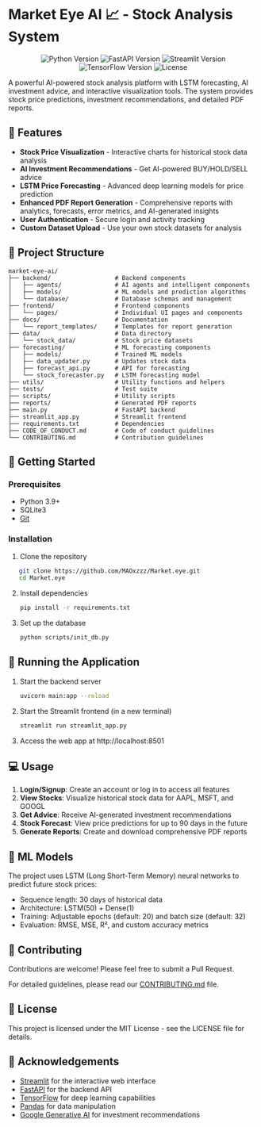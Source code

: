 # Market Eye AI 📈 - Stock Analysis System

<p align="center">
  <img src="https://img.shields.io/badge/Python-3.9+-blue.svg" alt="Python Version">
  <img src="https://img.shields.io/badge/FastAPI-0.100.0-green.svg" alt="FastAPI Version">
  <img src="https://img.shields.io/badge/Streamlit-1.28.0-red.svg" alt="Streamlit Version">
  <img src="https://img.shields.io/badge/TensorFlow-2.15.0-orange.svg" alt="TensorFlow Version">
  <img src="https://img.shields.io/badge/License-MIT-yellow.svg" alt="License">
</p>

A powerful AI-powered stock analysis platform with LSTM forecasting, AI investment advice, and interactive visualization tools. The system provides stock price predictions, investment recommendations, and detailed PDF reports.

## 🌟 Features

- **Stock Price Visualization** - Interactive charts for historical stock data analysis
- **AI Investment Recommendations** - Get AI-powered BUY/HOLD/SELL advice
- **LSTM Price Forecasting** - Advanced deep learning models for price prediction
- **Enhanced PDF Report Generation** - Comprehensive reports with analytics, forecasts, error metrics, and AI-generated insights
- **User Authentication** - Secure login and activity tracking
- **Custom Dataset Upload** - Use your own stock datasets for analysis

## 📁 Project Structure

```
market-eye-ai/
├── backend/                  # Backend components
│   ├── agents/               # AI agents and intelligent components
│   ├── models/               # ML models and prediction algorithms
│   └── database/             # Database schemas and management
├── frontend/                 # Frontend components
│   └── pages/                # Individual UI pages and components
├── docs/                     # Documentation
│   └── report_templates/     # Templates for report generation
├── data/                     # Data directory
│   └── stock_data/           # Stock price datasets
├── forecasting/              # ML forecasting components
│   ├── models/               # Trained ML models
│   ├── data_updater.py       # Updates stock data
│   ├── forecast_api.py       # API for forecasting
│   └── stock_forecaster.py   # LSTM forecasting model
├── utils/                    # Utility functions and helpers
├── tests/                    # Test suite
├── scripts/                  # Utility scripts
├── reports/                  # Generated PDF reports
├── main.py                   # FastAPI backend
├── streamlit_app.py          # Streamlit frontend
├── requirements.txt          # Dependencies
├── CODE_OF_CONDUCT.md        # Code of conduct guidelines
└── CONTRIBUTING.md           # Contribution guidelines
```

## 🚀 Getting Started

### Prerequisites

- Python 3.9+
- SQLite3
- [Git](https://git-scm.com/)

### Installation

1. Clone the repository   
```bash
   git clone https://github.com/MAOxzzz/Market.eye.git
   cd Market.eye
   ```

2. Install dependencies

   ```bash
   pip install -r requirements.txt
   ```

3. Set up the database
   ```bash
   python scripts/init_db.py
   ```

## 🔧 Running the Application

1. Start the backend server

   ```bash
   uvicorn main:app --reload
   ```

2. Start the Streamlit frontend (in a new terminal)

   ```bash
   streamlit run streamlit_app.py
   ```

3. Access the web app at http://localhost:8501

## 💻 Usage

1. **Login/Signup**: Create an account or log in to access all features
2. **View Stocks**: Visualize historical stock data for AAPL, MSFT, and GOOGL
3. **Get Advice**: Receive AI-generated investment recommendations
4. **Stock Forecast**: View price predictions for up to 90 days in the future
5. **Generate Reports**: Create and download comprehensive PDF reports

## 🧠 ML Models

The project uses LSTM (Long Short-Term Memory) neural networks to predict future stock prices:

- Sequence length: 30 days of historical data
- Architecture: LSTM(50) + Dense(1)
- Training: Adjustable epochs (default: 20) and batch size (default: 32)
- Evaluation: RMSE, MSE, R², and custom accuracy metrics

## 🤝 Contributing

Contributions are welcome! Please feel free to submit a Pull Request.

For detailed guidelines, please read our [CONTRIBUTING.md](CONTRIBUTING.md) file.

## 📄 License

This project is licensed under the MIT License - see the LICENSE file for details.

## 🙏 Acknowledgements

- [Streamlit](https://streamlit.io/) for the interactive web interface
- [FastAPI](https://fastapi.tiangolo.com/) for the backend API
- [TensorFlow](https://www.tensorflow.org/) for deep learning capabilities
- [Pandas](https://pandas.pydata.org/) for data manipulation
- [Google Generative AI](https://ai.google.dev/) for investment recommendations
